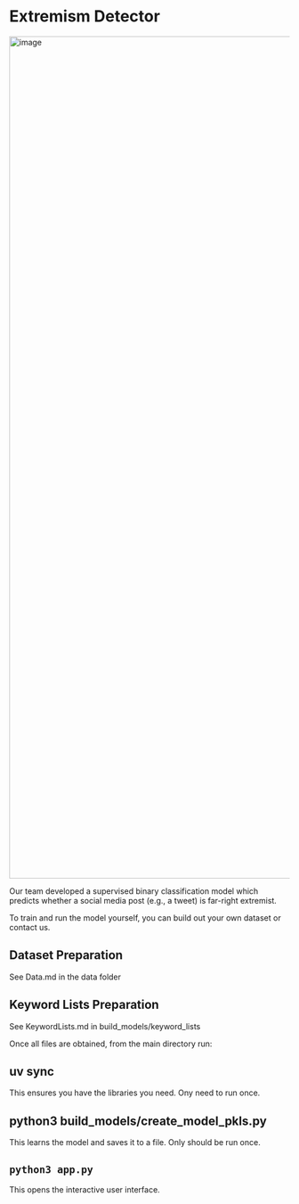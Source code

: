 # Extremism Detector

<img width="1512" alt="image" src="https://github.com/user-attachments/assets/50235c1f-edcd-4280-afba-bc5e9a1a5d16" />


Our team developed a supervised binary classification model which predicts whether a social media post (e.g., a tweet) is far-right extremist. 

To train and run the model yourself, you can build out your own dataset or contact us.

## Dataset Preparation
See Data.md in the data folder

## Keyword Lists Preparation
See KeywordLists.md in build_models/keyword_lists


Once all files are obtained, from the main directory run:


## uv sync
This ensures you have the libraries you need. Ony need to run once.

## python3 build_models/create_model_pkls.py 
This learns the model and saves it to a file. Only should be run once.

## `python3 app.py`
This opens the interactive user interface.
